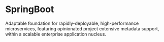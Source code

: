 # SpringBoot
Adaptable foundation for rapidly-deployable, high-performance microservices, featuring opinionated project extensive metadata support, within a scalable enterprise application nucleus.
